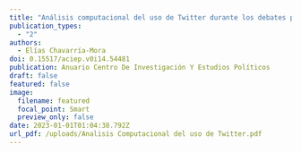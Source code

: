 ```yaml
---
title: "Análisis computacional del uso de Twitter durante los debates presidenciales del 2022 en Costa Rica."
publication_types:
  - "2"
authors:
  - Elías Chavarría-Mora
doi: 0.15517/aciep.v0i14.54481
publication: Anuario Centro De Investigación Y Estudios Políticos
draft: false
featured: false
image:
  filename: featured
  focal_point: Smart
  preview_only: false
date: 2023-01-01T01:04:38.792Z
url_pdf: /uploads/Analisis Computacional del uso de Twitter.pdf
---
```

